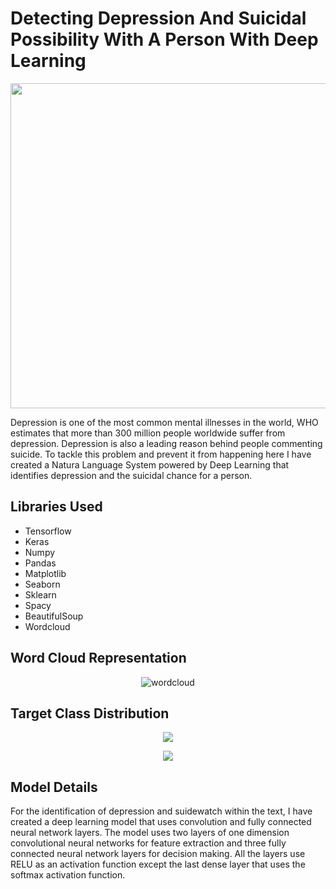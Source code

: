 # Detecting Depression And Suicidal Possibility With A Person With Deep Learning
<img src="https://resize.indiatvnews.com/en/resize/newbucket/1200_-/2019/08/suicide-1565847830.jpg" width="950" height="520">
<p>Depression is one of the most common mental illnesses in the world, WHO estimates that more than 300 million people worldwide suffer from depression. Depression is also a leading reason behind people commenting suicide. To tackle this problem and prevent it from happening here I have created a Natura Language System powered by Deep Learning that identifies depression and the suicidal chance for a person.</p>
<h2>Libraries Used</h2>
<ul>
  <li>Tensorflow</li>
  <li>Keras</li>
  <li>Numpy</li>
  <li>Pandas </li>
  <li>Matplotlib</li>
  <li>Seaborn</li>
  <li>Sklearn</li>
  <li>Spacy</li>
  <li>BeautifulSoup</li>
  <li>Wordcloud</li>
</ul>
<h2>Word Cloud Representation</h2>
<p align="center">
<img src="https://github.com/NavinBondade/Determining-Depression-And-Suicidal-Possibility-With-A-Person/blob/main/Graphs%20%26%20Pictures/word_cloud.png" alt="wordcloud" >
</p> 
<h2>Target Class Distribution</h2>
<p align="center">
<img src="https://github.com/NavinBondade/Determining-Depression-And-Suicidal-Possibility-With-A-Person/blob/main/Graphs%20%26%20Pictures/Distribution%20Of%20Target%20Variable.png" >
</p> 
<p align="center">
<img src="https://github.com/NavinBondade/Determining-Depression-And-Suicidal-Possibility-With-A-Person/blob/main/Graphs%20%26%20Pictures/Distribution%20Of%20Target%20Variable%20In%20Percentage.png">
</p> 
<h2>Model Details</h2>
<p>For the identification of depression and suidewatch within the text, I have created a deep learning model that uses convolution and fully connected neural network layers. The model uses two layers of one dimension convolutional neural networks for feature extraction and three fully connected neural network layers for decision making.  All the layers use RELU as an activation function except the last dense layer that uses the softmax activation function.</p>
